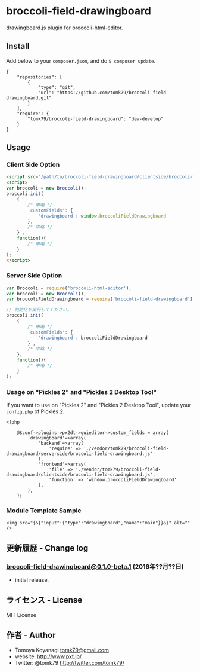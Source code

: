 # broccoli-field-drawingboard

drawingboard.js plugin for broccoli-html-editor.

## Install

Add below to your `composer.json`, and do `$ composer update`.

```
{
    "repositories": [
        {
            "type": "git",
            "url": "https://github.com/tomk79/broccoli-field-drawingboard.git"
        }
    ],
    "require": {
        "tomk79/broccoli-field-drawingboard": "dev-develop"
    }
}
```

## Usage

### Client Side Option

```html
<script src="/path/to/broccoli-field-drawingboard/clientside/broccoli-field-drawingboard.js"></script>
<script>
var broccoli = new Broccoli();
broccoli.init(
	{
		/* 中略 */
		'customFields': {
			'drawingboard': window.broccoliFieldDrawingboard
		},
		/* 中略 */
	} ,
	function(){
		/* 中略 */
	}
);
</script>
```

### Server Side Option

```js
var Broccoli = require('broccoli-html-editor');
var broccoli = new Broccoli();
var broccoliFieldDrawingboard = require('broccoli-field-drawingboard');

// 初期化を実行してください。
broccoli.init(
	{
		/* 中略 */
		'customFields': {
			'drawingboard': broccoliFieldDrawingboard
		} ,
		/* 中略 */
	},
	function(){
		/* 中略 */
	}
);
```

### Usage on "Pickles 2" and "Pickles 2 Desktop Tool"

If you want to use on "Pickles 2" and "Pickles 2 Desktop Tool", update your `config.php` of Pickles 2.

```
<?php

	@$conf->plugins->px2dt->guieditor->custom_fields = array(
		'drawingboard'=>array(
			'backend'=>array(
				'require' => './vendor/tomk79/broccoli-field-drawingboard/serverside/broccoli-field-drawingboard.js'
			),
			'frontend'=>array(
				'file' => './vendor/tomk79/broccoli-field-drawingboard/clientside/broccoli-field-drawingboard.js',
				'function' => 'window.broccoliFieldDrawingboard'
			),
		),
	);

```

### Module Template Sample

```
<img src="{&{"input":{"type":"drawingboard","name":"main"}}&}" alt="" />
```

## 更新履歴 - Change log

### broccoli-field-drawingboard@0.1.0-beta.1 (2016年??月??日)

- initial release.

## ライセンス - License

MIT License


## 作者 - Author

- Tomoya Koyanagi <tomk79@gmail.com>
- website: <http://www.pxt.jp/>
- Twitter: @tomk79 <http://twitter.com/tomk79/>
